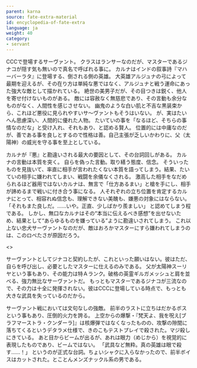 ```yaml
---
parent: karna
source: fate-extra-material
id: encyclopedia-of-fate-extra
language: ja
weight: 40
category:
- servant
---
```


CCCで登場するサーヴァント。
クラスはランサーなのだが、マスターであるジナコが隠す気も無いので真名で呼ばれる事に。
カルナはインドの叙事詩『マハーバーラタ』に登場する、倒される側の英雄。
大英雄アルジュナの弓によって最期を迎えるが、その在り方は単純な悪ではなく、アルジュナと戦う運命にあった強大な敵として描かれている。
絶世の美男子だが、その目つきは鋭く、他人を寄せ付けないものがある。
敵には容赦なく無慈悲であり、その言動も余分なものがなく、人間性を感じさせない。
幽鬼のような白い肌と不吉な黒装束から、これほど悪役に見られやすいサ～ヴァントもそうはいない。
が、実はたいへん思慮深い、人間的に優れた人物。
たいていの事を「なるほど、そちらの事情なのだな」と受け入れ、それもあり、と認める賢人。
位置的には中庸なのだが、善である事を良しとするので性格は善。自己主張が乏しいかわりに、父（太陽神）の威光を守る事を至上としている。

カルナが『悪』と勘違いされる最大の要因として、その台詞回しがある。
カルナの言動は本質を突く。
自らを偽った言動。取り繕う態度、信念。
そういったものを見抜いて、率直に相手が言われたくない本質を語ってしまう。結果、たいていの相手に嫌われてしまい、戦闘を余儀なくされる。
激高した相手をなだめられるほど器用ではないカルナは、無言で「仕方あるまい」と槍を手にし、相手が諦めるまで戦いに付き合う事になる。
人それぞれの立ち位置を肯定するカルナにとって、相容れぬ信念も、理解できない美醜も、嫌悪の対象にはならない。
「それもまた良しだ。……いや。正直、少しばかり羨ましい」
と認めてしまう程である。
しかし、無口なカルナはその“本当に伝えるべき感想”を出せないため、結果として“あらゆるものを嫌っている”ように勘違いされてしまう。
これ以上ない忠犬サーヴァントなのだが、敵はおろかマスターにすら嫌われてしまうのは、このロベたさが原因だろう。

<>

サーヴァントとしてジナコと契約したが、これといった願いはない。彼はただ、自らを呼び出し、必要としたマスターに仕えるのみである。
父が太陽神スーリヤという事もあり、その能力は特Ａランク。破格の英霊ギルガメッシュと肩を並べる、強力無比なサーヴァントだ。
もっともマスターであるジナコが三流なので、その力は十全に発揮されない。彼はCCCに登場している時点で、もっとも大きな武具を失っているのだから。

サーヴァント戦においては文句なしの強敵。
前半のラストに立ちはだかるボスという事もあり、圧倒的火力を誇る。
上空からの爆撃・『梵天よ、我を呪え[ブラフマーストラ・クンダーラ]』は核爆弾ではなくなったものの、攻撃の隙間に落ちてくるというデタラメ仕様で、きのこもテストプレイで殺された。マジ殺しにきている。
あと目からビームが出るが、あれは眼力（めじから）を視覚的に表現したものであり、ビームではない。
「武具など無粋。真の英雄は眼で殺す……！」
というのが正式な台詞。ちょいシャクに入らなかったので、前半ボイスはカットされた。とことんメンズナックル系の男である。
